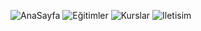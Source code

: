 ![AnaSayfa](https://github.com/gulsevim-blbl/LandingPage/assets/73358343/d627b0d5-ed6a-419f-8eb6-90517ed87874)
![Eğitimler](https://github.com/gulsevim-blbl/LandingPage/assets/73358343/6e1c5a60-bad7-44c1-9288-5b9a1945c115)
![Kurslar](https://github.com/gulsevim-blbl/LandingPage/assets/73358343/5376fddf-3a26-4124-893c-f710d3c7f280)
![Iletisim](https://github.com/gulsevim-blbl/LandingPage/assets/73358343/15889378-f0d3-45bc-9c4b-a666415e3bb0)
